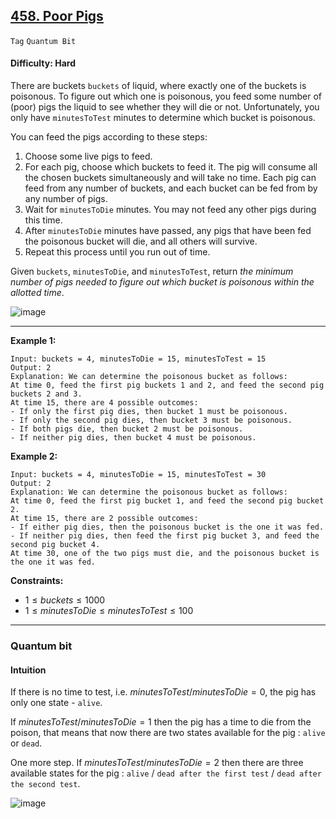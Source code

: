 ## [458. Poor Pigs](https://leetcode.com/problems/poor-pigs)

```Tag``` ```Quantum Bit```

#### Difficulty: Hard

There are buckets ```buckets``` of liquid, where exactly one of the buckets is poisonous. To figure out which one is poisonous, you feed some number of (poor) pigs the liquid to see whether they will die or not. Unfortunately, you only have ```minutesToTest``` minutes to determine which bucket is poisonous.

You can feed the pigs according to these steps:

1. Choose some live pigs to feed.
2. For each pig, choose which buckets to feed it. The pig will consume all the chosen buckets simultaneously and will take no time. Each pig can feed from any number of buckets, and each bucket can be fed from by any number of pigs.
3. Wait for ```minutesToDie``` minutes. You may not feed any other pigs during this time.
4. After ```minutesToDie``` minutes have passed, any pigs that have been fed the poisonous bucket will die, and all others will survive.
5. Repeat this process until you run out of time.

Given ```buckets```, ```minutesToDie```, and ```minutesToTest```, return _the minimum number of pigs needed to figure out which bucket is poisonous within the allotted time_.

![image](https://github.com/quananhle/Python/assets/35042430/0f1df5fa-b3a5-46d6-bf29-7c89e846ef12)

---

__Example 1:__
```
Input: buckets = 4, minutesToDie = 15, minutesToTest = 15
Output: 2
Explanation: We can determine the poisonous bucket as follows:
At time 0, feed the first pig buckets 1 and 2, and feed the second pig buckets 2 and 3.
At time 15, there are 4 possible outcomes:
- If only the first pig dies, then bucket 1 must be poisonous.
- If only the second pig dies, then bucket 3 must be poisonous.
- If both pigs die, then bucket 2 must be poisonous.
- If neither pig dies, then bucket 4 must be poisonous.
```

__Example 2:__
```
Input: buckets = 4, minutesToDie = 15, minutesToTest = 30
Output: 2
Explanation: We can determine the poisonous bucket as follows:
At time 0, feed the first pig bucket 1, and feed the second pig bucket 2.
At time 15, there are 2 possible outcomes:
- If either pig dies, then the poisonous bucket is the one it was fed.
- If neither pig dies, then feed the first pig bucket 3, and feed the second pig bucket 4.
At time 30, one of the two pigs must die, and the poisonous bucket is the one it was fed.
```

__Constraints:__

- $1 \le buckets \le 1000$
- $1 \le minutesToDie \le minutesToTest \le 100$

---

### Quantum bit

#### Intuition

If there is no time to test, i.e. $minutesToTest / minutesToDie = 0$, the pig has only one state - ```alive```.

If $minutesToTest / minutesToDie = 1$ then the pig has a time to die from the poison, that means that now there are two states available for the pig : ```alive``` or ```dead```.

One more step. If $minutesToTest / minutesToDie = 2$ then there are three available states for the pig : ```alive``` / ```dead after the first test``` / ```dead after the second test```.

![image](https://leetcode.com/problems/poor-pigs/Figures/458/pigs.png)

```Python

```
